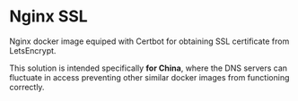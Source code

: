 # Nginx SSL

Nginx docker image equiped with Certbot for obtaining SSL certificate from LetsEncrypt.

This solution is intended specifically **for China**, where the DNS servers can fluctuate in access preventing other similar docker images from functioning correctly.